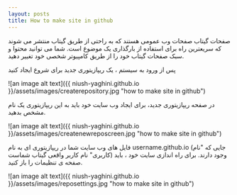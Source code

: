 ```yaml
---
layout: posts
title: How to make site in github
---
```



صفحات گیتاب صفحات وب عمومی هستند که به راحتی از طریق گیتاب منتشر می شوند که سریعترین راه برای استفاده از بارگذاری یک موضوع است. شما می توانید محتوا و سبک صفحات گیتاب خود را از طریق کامپیوتر شخصی خود تغییر دهید.


پس از ورود به سیستم ، یک ریپازیتوری جدید برای شروع ایجاد کنید

![an image alt text]({{ niush-yaghini.github.io }}/assets/images/createrepository.jpg "how to make site in github")

در صفحه ریپازیتوری جدید، برای ایجاد وب سایت خود باید به این ریپازیتوری یک نام مشخص بدهید.

![an image alt text]({{ niush-yaghini.github.io }}/assets/images/createnewreposcreen.jpg "how to make site in github")

فایل های وب سایت شما در ریپازیتوری ای به نام username.github.io  (جایی که "نام کاربری" نام کاربر واقعی گیتاب شماست) وجود دارند. برای راه اندازی سایت خود ، باید صفحه ی تنظیمات را باز کنید.

![an image alt text]({{ niush-yaghini.github.io }}/assets/images/reposettings.jpg "how to make site in github")



